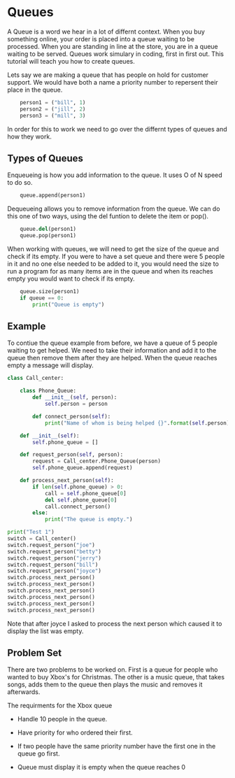 # Queues

A Queue is a word we hear in a lot of differnt context. When you buy        something online, your order is placed into a queue waiting to be processed. When you are standing in line at the store, you are in a queue waiting to be served. Queues work simulary in coding, first in first out. This tutorial will teach you how to create queues.

Lets say we are making a queue that has people on hold for customer support. We would have both a name a priority number to repersent their place in the queue.

```py
    person1 = ("bill", 1)
    person2 = ("jill", 2)
    person3 = ("mill", 3)
```

In order for this to work we need to go over the differnt types of queues and how they work.

## Types of Queues

Enqueueing is how you add information to the queue. It uses O of N speed to do so.

```py
    queue.append(person1)
```

Dequeueing allows you to remove information from the queue.
We can do this one of two ways, using the del funtion to delete the item or pop().

```py
    queue.del(person1)
    queue.pop(person1)
```

When working with queues, we will need to get the size of the queue and check if its empty. If you were to have a set queue and there were 5 people in it and no one else needed to be added to it, you would need the size to run a program for as many items are in the queue and when its reaches empty you would want to check if its empty.

```py
    queue.size(person1)
    if queue == 0:
        print("Queue is empty")
```

## Example

To contiue the queue example from before, we have a queue of 5 people waiting to get helped. We need to take their information and add it to the queue then remove them after they are helped. When the queue reaches empty a message will display.

```py
class Call_center:

    class Phone_Queue:
        def __init__(self, person):
            self.person = person

        def connect_person(self):
            print("Name of whom is being helped {}".format(self.person))

    def __init__(self):
        self.phone_queue = []

    def request_person(self, person):
        request = Call_center.Phone_Queue(person)
        self.phone_queue.append(request)

    def process_next_person(self):
        if len(self.phone_queue) > 0:
            call = self.phone_queue[0]
            del self.phone_queue[0]
            call.connect_person()
        else:
            print("The queue is empty.")

print("Test 1")
switch = Call_center()
switch.request_person("joe")
switch.request_person("betty")
switch.request_person("jerry")
switch.request_person("bill")
switch.request_person("joyce")
switch.process_next_person()
switch.process_next_person()
switch.process_next_person()
switch.process_next_person()
switch.process_next_person()
switch.process_next_person()
```

Note that after joyce I asked to process the next person which caused it to display the list was empty.

## Problem Set

There are two problems to be worked on. First is a queue for people who wanted to buy Xbox's for Christmas. The other is a music queue, that takes songs, adds them to the queue then plays the music and removes it afterwards.

The requirments for the Xbox queue

* Handle 10 people in the queue.

* Have priority for who ordered their first. 

* If two people have the same priority number have the first one in the queue go first.
  
* Queue must display it is empty when the queue reaches 0

